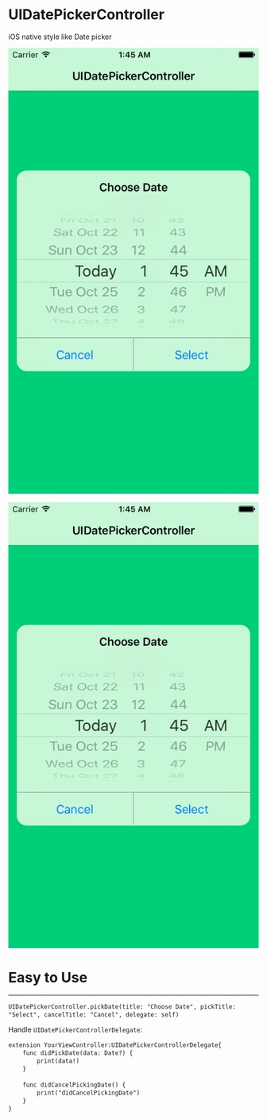 # UIDatePickerController
iOS native style like Date picker

[![UIDatePickerController](https://github.com/ZaidPathan/UIDatePickerController/blob/master/Simulator%20Screen%20Shot%2024-Oct-2016%2C%201.45.26%20AM.png)](https://github.com/ZaidPathan/UIDatePickerController)


[![UIDatePickerController](https://github.com/ZaidPathan/UIDatePickerController/blob/master/Simulator%20Screen%20Shot%2024-Oct-2016%2C%201.45.26%20AM.png)](https://github.com/ZaidPathan/UIDatePickerController)

# Easy to Use
___
    UIDatePickerController.pickDate(title: "Choose Date", pickTitle: "Select", cancelTitle: "Cancel", delegate: self)

Handle `UIDatePickerControllerDelegate`:

    extension YourViewController:UIDatePickerControllerDelegate{
        func didPickDate(data: Date?) {
            print(data!)
        }
    
        func didCancelPickingDate() {
            print("didCancelPickingDate")
        }
    }
